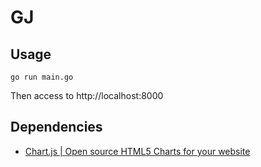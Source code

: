 GJ
====

Usage
----
```
go run main.go
```

Then access to http://localhost:8000


Dependencies
----
- [Chart.js | Open source HTML5 Charts for your website](http://www.chartjs.org/)